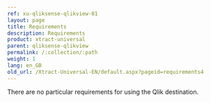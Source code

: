 ```yaml
---
ref: xu-qliksense-qlikview-01
layout: page
title: Requirements
description: Requirements
product: xtract-universal
parent: qliksense-qlikview
permalink: /:collection/:path
weight: 1
lang: en_GB
old_url: /Xtract-Universal-EN/default.aspx?pageid=requirements4
---
```


There are no particular requirements for using the Qlik destination.